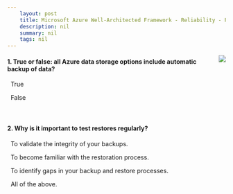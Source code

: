 ```yaml
---
    layout: post
    title: Microsoft Azure Well-Architected Framework - Reliability - Protect your data with backup and restore
    description: nil
    summary: nil
    tags: nil
---
```



 <a target="_blank" href="https://docs.microsoft.com/en-us/learn/modules/azure-well-architected-reliability/4-backup-restore/"><i class="fas fa-external-link-alt"></i> </a>
 <img align="right" src="https://docs.microsoft.com/en-us/learn/achievements/azure-well-architected-reliability.svg">
####  1. True or false: all Azure data storage options include automatic backup of data?


<i class='far fa-square'></i> &nbsp;&nbsp;True

<i class='fas fa-check-square' style='color: Dodgerblue;'></i> &nbsp;&nbsp;False
<br />
<br />
<br />

####  2. Why is it important to test restores regularly?


<i class='far fa-square'></i> &nbsp;&nbsp;To validate the integrity of your backups.

<i class='far fa-square'></i> &nbsp;&nbsp;To become familiar with the restoration process.

<i class='far fa-square'></i> &nbsp;&nbsp;To identify gaps in your backup and restore processes.

<i class='fas fa-check-square' style='color: Dodgerblue;'></i> &nbsp;&nbsp;All of the above.
<br />
<br />
<br />
